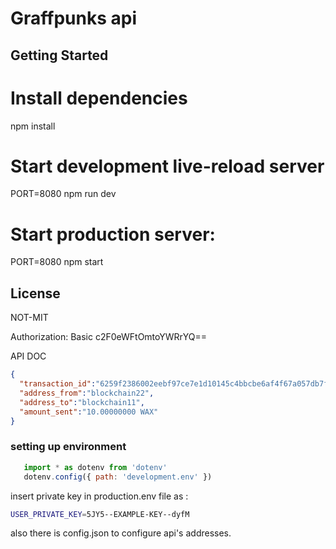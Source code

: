 Graffpunks api
==================================

Getting Started
---------------

# Install dependencies
npm install

# Start development live-reload server
PORT=8080 npm run dev

# Start production server:
PORT=8080 npm start

License
-------

NOT-MIT

Authorization: Basic c2F0eWFtOmtoYWRrYQ==

API DOC

```json 
{
  "transaction_id":"6259f2386002eebf97ce7e1d10145c4bbcbe6af4f67a057db7fbdee9963e0d37",
  "address_from":"blockchain22",
  "address_to":"blockchain11",
  "amount_sent":"10.00000000 WAX"
}
```

### setting up environment
```js
   import * as dotenv from 'dotenv'
   dotenv.config({ path: 'development.env' })
```
insert private key in production.env file as :
```sh
USER_PRIVATE_KEY=5JY5--EXAMPLE-KEY--dyfM
```
also there is config.json to configure api's addresses. 